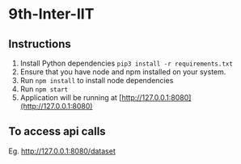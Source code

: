 # 9th-Inter-IIT

## Instructions

1. Install Python dependencies `pip3 install -r requirements.txt`
2. Ensure that you have node and npm installed on your system.
3. Run `npm install` to install node dependencies
4. Run `npm start`
5. Application will be running at [http://127.0.0.1:8080](http://127.0.0.1:8080)

## To access api calls

Eg. http://127.0.0.1:8080/dataset
